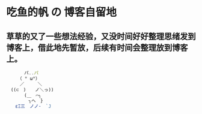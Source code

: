 # 吃鱼的帆 の 博客自留地
## 草草的又了一些想法经验，又没时间好好整理思绪发到博客上，借此地先暂放，后续有时间会整理放到博客上。
```js
　　　　パ..パ 
　　　（ ° ω°） 
　　　／　　　＼ 
　((⊂　)　　ノ＼っ)) 
　　　　(＿　⌒╮ 
　　　　　╮へ　} 
　　εΞ三　ノノ·　`J
```
